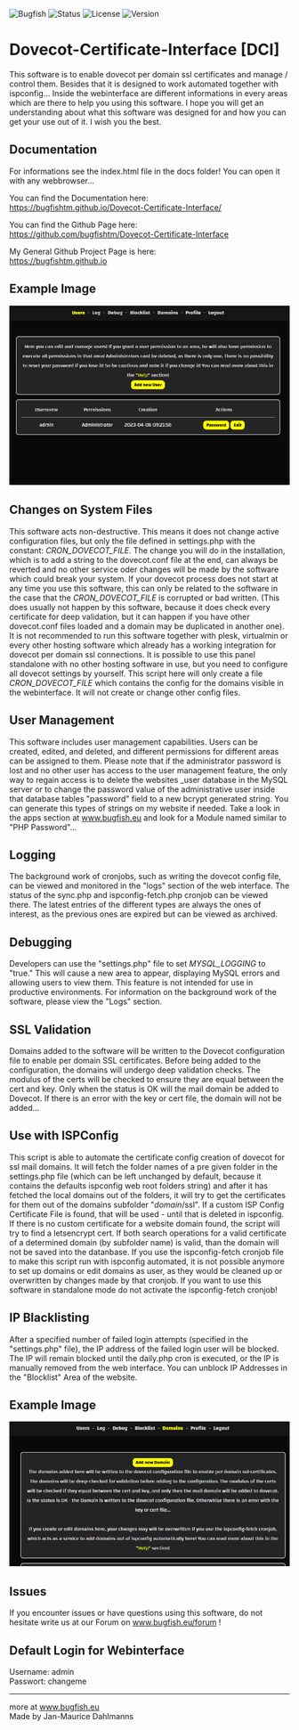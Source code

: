 ![Bugfish](https://img.shields.io/badge/Bugfish-Software-orange)
![Status](https://img.shields.io/badge/Status-Finished-green)
![License](https://img.shields.io/badge/License-MIT-black)
![Version](https://img.shields.io/badge/Version-1.1-white)

# Dovecot-Certificate-Interface [DCI]

This software is to enable dovecot per domain ssl certificates and manage / control them. Besides that it is designed to work automated together with ispconfig... Inside the webinterface are different informations in every areas which are there to help you using this software. I hope you will get an understanding about what this software was designed for and how you can get your use out of it. I wish you the best.

## Documentation

For informations see the index.html file in the docs folder! You can open it with any webbrowser...

You can find the Documentation here:  
https://bugfishtm.github.io/Dovecot-Certificate-Interface/  

You can find the Github Page here:  
https://github.com/bugfishtm/Dovecot-Certificate-Interface  

My General Github Project Page is here:  
https://bugfishtm.github.io


## Example Image
![plot](./_images/1.png)

## Changes on System Files

This software acts non-destructive. This means it does not change active configuration files, but only the file defined in settings.php with the constant: _CRON_DOVECOT_FILE_. The change you will do in the installation, which is to add a string to the dovecot.conf file at the end, can always be reverted and no other service oder changes will be made by the software which could break your system. If your dovecot process does not start at any time you use this software, this can only be related to the software in the case that the _CRON_DOVECOT_FILE_ is corrupted or bad written. (This does usually not happen by this software, because it does check every certificate for deep validation, but it can happen if you have other dovecot.conf files loaded and a domain may be duplicated in another one). It is not recommended to run this software together with plesk, virtualmin or every other hosting software which already has a working integration for dovecot per domain ssl connections. It is possible to use this panel standalone with no other hosting software in use, but you need to configure all dovecot settings by yourself. This script here will only create a file _CRON_DOVECOT_FILE_ which contains the config for the domains visible in the webinterface. It will not create or change other config files.

## User Management

This software includes user management capabilities. Users can be created, edited, and deleted, and different permissions for different areas can be assigned to them. Please note that if the administrator password is lost and no other user has access to the user management feature, the only way to regain access is to delete the websites _user database in the MySQL server or to change the password value of the administrative user inside that database tables "password" field to a new bcrypt generated string. You can generate this types of strings on my website if needed. Take a look in the apps section at www.bugfish.eu and look for a Module named similar to "PHP Password"...

## Logging

The background work of cronjobs, such as writing the dovecot config file, can be viewed and monitored in the "logs" section of the web interface. The status of the sync.php and ispconfig-fetch.php cronjob can be viewed there. The latest entries of the different types are always the ones of interest, as the previous ones are expired but can be viewed as archived.

## Debugging

Developers can use the "settings.php" file to set _MYSQL_LOGGING_ to "true." This will cause a new area to appear, displaying MySQL errors and allowing users to view them. This feature is not intended for use in productive environments. For information on the background work of the software, please view the "Logs" section.

## SSL Validation

Domains added to the software will be written to the Dovecot configuration file to enable per domain SSL certificates. Before being added to the configuration, the domains will undergo deep validation checks. The modulus of the certs will be checked to ensure they are equal between the cert and key. Only when the status is OK will the mail domain be added to Dovecot. If there is an error with the key or cert file, the domain will not be added...

## Use with ISPConfig

This script is able to automate the certificate config creation of dovecot for ssl mail domains. It will fetch the folder names of a pre given folder in the settings.php file (which can be left unchanged by default, because it contains the defaults ispconfig web root folders string) and after it has fetched the local domains out of the folders, it will try to get the certificates for them out of the domains subfolder "_domain_/ssl". If a custom ISP Config Certificate File is found, that will be used - until that is deleted in ispconfig. If there is no custom certificate for a website domain found, the script will try to find a letsencrypt cert. If both search operations for a valid certificate of a determined domain (by subfolder name) is valid, than the domain will not be saved into the datanbase. If you use the ispconfig-fetch cronjob file to make this script run with ispconfig automated, it is not possible anymore to set up domains or edit domains as user, as they would be cleaned up or overwritten by changes made by that cronjob. If you want to use this software in standalone mode do not activate the ispconfig-fetch cronjob!

## IP Blacklisting

After a specified number of failed login attempts (specified in the "settings.php" file), the IP address of the failed login user will be blocked. The IP will remain blocked until the daily.php cron is executed, or the IP is manually removed from the web interface. You can unblock IP Addresses in the "Blocklist" Area of the website.




## Example Image
![plot](./_images/main.png)

## Issues
If you encounter issues or have questions using this software, do not hesitate write us at our Forum on www.bugfish.eu/forum !

## Default Login for Webinterface
Username: admin  
Passwort: changeme

----------------------------------------------------------------
more at www.bugfish.eu   
Made by Jan-Maurice Dahlmanns



